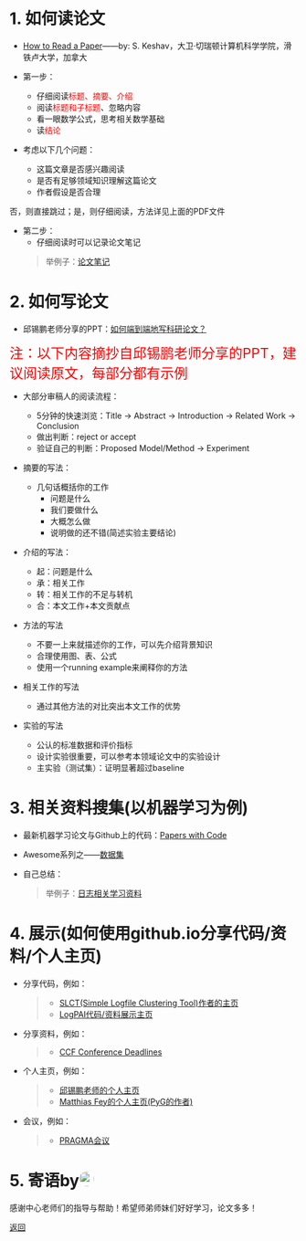 # 1. 如何读论文

- <a href="https://web.stanford.edu/class/ee384m/Handouts/HowtoReadPaper.pdf" target="_blank">How to Read a Paper</a>——by: S. Keshav，大卫·切瑞顿计算机科学学院，滑铁卢大学，加拿大

- 第一步：
  - 仔细阅读<font color="red">标题、摘要、介绍</font>
  - 阅读<font color="red">标题和子标题</font>、忽略内容
  - 看一眼数学公式，思考相关数学基础
  - 读<font color="red">结论</font>
- 考虑以下几个问题：
  - 这篇文章是否感兴趣阅读
  - 是否有足够领域知识理解这篇论文
  - 作者假设是否合理

否，则直接跳过；是，则仔细阅读，方法详见上面的PDF文件

- 第二步：
  - 仔细阅读时可以记录论文笔记
  >举例子：<a href="https://userbehavioranalysis.github.io/GCNReading/pyg.html" target="_blank">论文笔记</a>

# 2. 如何写论文

- 邱锡鹏老师分享的PPT：<a href="https://xpqiu.github.io/slides/20181019-PaperWriting.pdf" target="_blank">如何端到端地写科研论文？</a>

<font size="5" color="red">注：以下内容摘抄自邱锡鹏老师分享的PPT，建议阅读原文，每部分都有示例</font>

- 大部分审稿人的阅读流程：
  - 5分钟的快速浏览：Title → Abstract → Introduction → Related Work → Conclusion
  - 做出判断：reject or accept
  - 验证自己的判断：Proposed Model/Method → Experiment

- 摘要的写法：
  - 几句话概括你的工作
    - 问题是什么
    - 我们要做什么
    - 大概怎么做
    - 说明做的还不错(简述实验主要结论)
- 介绍的写法：
  - 起：问题是什么
  - 承：相关工作
  - 转：相关工作的不足与转机
  - 合：本文工作+本文贡献点
- 方法的写法
  - 不要一上来就描述你的工作，可以先介绍背景知识
  - 合理使用图、表、公式
  - 使用一个running example来阐释你的方法
- 相关工作的写法
  - 通过其他方法的对比突出本文工作的优势
- 实验的写法
  - 公认的标准数据和评价指标
  - 设计实验很重要，可以参考本领域论文中的实验设计
  - 主实验（测试集）：证明显著超过baseline

<!--
# 如何想创新点

老方法解决新问题

举例子：
老方法的新：
-->

# 3. 相关资料搜集(以机器学习为例)

- 最新机器学习论文与Github上的代码：<a href="https://paperswithcode.com/" target="_blank">Papers with Code</a>
- Awesome系列之——<a href="https://github.com/awesomedata/awesome-public-datasets" target="_blank">数据集</a>

- 自己总结：
  >举例子：<a href="https://loganalysis.github.io/relatedData/" target="_blank">日志相关学习资料</a>

# 4. 展示(如何使用github.io分享代码/资料/个人主页)

- 分享代码，例如：
  >- <a href="http://ristov.github.io/" target="_blank">SLCT(Simple Logfile Clustering Tool)作者的主页</a>
  >- <a href="https://logpai.github.io" target="_blank">LogPAI代码/资料展示主页</a>
- 分享资料，例如：
  >- <a href="https://ccfddl.github.io/" target="_blank">CCF Conference Deadlines</a>
- 个人主页，例如：
  >- <a href="https://xpqiu.github.io/" target="_blank">邱锡鹏老师的个人主页</a>
  >- <a href="https://rusty1s.github.io/" target="_blank">Matthias Fey的个人主页(PyG的作者)</a>
- 会议，例如：
  >- <a href="https://github.com/pragmagrid/pragmagrid.github.io" target="_blank">PRAGMA会议</a>

# 5. 寄语by<img src="https://avatars.githubusercontent.com/u/8464332?v=4" width="26" style="border-radius:50%; " />

感谢中心老师们的指导与帮助！希望师弟师妹们好好学习，论文多多！

[返回](/20210604)
